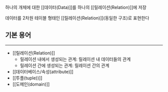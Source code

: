 
하나의 개체에 대한 [[데이터(Data)]]를 하나의 [[릴레이션(Relation)]]에 저장

데이터를 2차원 테이블 형태인 [[릴레이션(Relation)]](동일한 구조)로 표현한다 

## **기본 용어**
---
+ [[릴레이션(Relation)]]
	+ 릴레이션 내에서 생성되는 관계: 릴레이션 내 데이터들의 관계
	+ 릴레이션 간에 생성되는 관계: 릴레이션 간의 관계
+ [[데이터베이스/속성(attribute)]]
+ [[투플(tuple))]]
+ [[도메인(domain)]]
